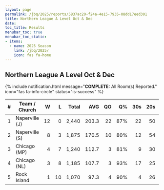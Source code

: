 ```yaml
---
layout: page
permalink: /jbq/2025/reports/5837ac20-f24a-4e15-7935-08dd17eed301
title: Northern League A Level Oct & Dec
date: 
toc_title: Results
menubar_toc: true
menubar_toc_static:
- items:
  - name: 2025 Season
    link: /jbq/2025/
    icon: fas fa-home
---
```



## Northern League A Level Oct & Dec

{% include notification.html
   message="<b>COMPLETE:</b> All Room(s) Reported."
   icon="fas fa-info-circle"
   status="is-success" %}

| # | Team / Church | W | L | Total | AVG | QO | Q% | 30s | 20s | 10s |
|--:|---|--:|--:|--:|--:|--:|--:|--:|--:|--:|
| 1 | Naperville (J) | 12 | 0 | 2,440 | 203.3 | 22 | 87% | 22 | 50 | 79 |
| 2 | Naperville (S) | 8 | 3 | 1,875 | 170.5 | 10 | 80% | 12 | 54 | 63 |
| 3 | Chicago (MP) | 4 | 7 | 1,240 | 112.7 | 3 | 81% | 9 | 30 | 53 |
| 4 | Chicago (NL) | 3 | 8 | 1,185 | 107.7 | 3 | 93% | 17 | 25 | 22 |
| 5 | Rock Island | 1 | 10 | 1,070 | 97.3 | 4 | 90% | 4 | 26 | 43 |

